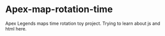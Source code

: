 # Apex-map-rotation-time
Apex Legends maps time rotation toy project. Trying to learn about js and html here.
